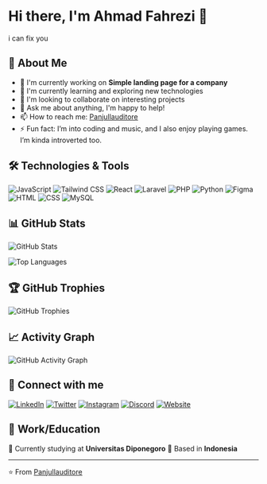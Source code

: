 # Hi there, I'm Ahmad Fahrezi 👋

i can fix you

## 🚀 About Me
- 🔭 I'm currently working on **Simple landing page for a company**
- 🌱 I'm currently learning and exploring new technologies
- 👯 I'm looking to collaborate on interesting projects
- 💬 Ask me about anything, I'm happy to help!
- 📫 How to reach me: [Panjullauditore](https://github.com/Panjullauditore)
- ⚡ Fun fact: I’m into coding and music, and I also enjoy playing games. I’m kinda introverted too.

## 🛠️ Technologies & Tools
![JavaScript](https://img.shields.io/badge/-JavaScript-333333?style=flat&logo=javascript)
![Tailwind CSS](https://img.shields.io/badge/Tailwind_CSS-333333?style=flat&logo=tailwind-css&logoColor=blue)
![React](https://img.shields.io/badge/-React-333333?style=flat&logo=react)
![Laravel](https://img.shields.io/badge/-Laravel-333333?style=flat&logo=laravel)
![PHP](https://img.shields.io/badge/-PHP-333333?style=flat&logo=php)
![Python](https://img.shields.io/badge/-Python-333333?style=flat&logo=python)
![Figma](https://img.shields.io/badge/-Figma-333333?style=flat&logo=figma)
![HTML](https://img.shields.io/badge/-HTML-333333?style=flat&logo=html)
![CSS](https://img.shields.io/badge/-CSS-333333?style=flat&logo=css)
![MySQL](https://img.shields.io/badge/-MySQL-333333?style=flat&logo=mysql)

## 📊 GitHub Stats
![GitHub Stats](https://github-readme-stats.vercel.app/api?username=Panjullauditore&show_icons=true&theme=dark&hide_border=true&bg_color=0D1117&title_color=00FF7F&text_color=ffffff&icon_color=00FF7F)

![Top Languages](https://github-readme-stats.vercel.app/api/top-langs/?username=Panjullauditore&layout=compact&theme=dark&hide_border=true&bg_color=0D1117&title_color=00FF7F&text_color=ffffff)

## 🏆 GitHub Trophies
![GitHub Trophies](https://github-profile-trophy.vercel.app/?username=Panjullauditore&theme=darkhub&no-frame=true&margin-w=15&margin-h=15&column=7)

## 📈 Activity Graph
![GitHub Activity Graph](https://github-readme-activity-graph.vercel.app/graph?username=Panjullauditore&theme=github-compact&hide_border=true&bg_color=0D1117&color=00FF7F&line=00FF7F&point=ffffff)

## 🤝 Connect with me
[![LinkedIn](https://img.shields.io/badge/-LinkedIn-0077B5?style=for-the-badge&logo=linkedin&logoColor=white)](https://www.linkedin.com/in/ahmadfahrezi7/) [![Twitter](https://img.shields.io/badge/-Twitter-1DA1F2?style=for-the-badge&logo=twitter&logoColor=white)](https://x.com/panjulauditore) [![Instagram](https://img.shields.io/badge/-Instagram-E4405F?style=for-the-badge&logo=instagram&logoColor=white)](https://www.instagram.com/rezzinhere7/) [![Discord](https://img.shields.io/badge/-Discord-5865F2?style=for-the-badge&logo=discord&logoColor=white)](https://discord.com/users/486092112685694976) [![Website](https://img.shields.io/badge/-Website-000000?style=for-the-badge&logo=globe&logoColor=white)](https://www.portofolio.fun/)

## 💼 Work/Education
🏢 Currently studying at **Universitas Diponegoro**
📍 Based in **Indonesia**

---
⭐️ From [Panjullauditore](https://github.com/Panjullauditore)
